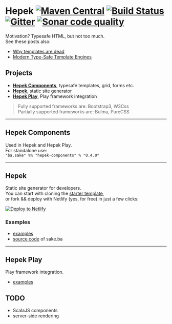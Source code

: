 # Hepek [![Maven Central](https://img.shields.io/maven-central/v/ba.sake/hepek_2.12.svg?style=flat-square&label=Scala+2.12)](https://mvnrepository.com/artifact/ba.sake/hepek) [![Build Status](	https://img.shields.io/travis/sake92/hepek/master.svg?logo=travis&style=flat-square)](https://travis-ci.org/sake92/hepek) [![Gitter](https://img.shields.io/gitter/room/sake92/hepek.svg?style=flat-square)](https://gitter.im/sake92/hepek?utm_source=badge&utm_medium=badge&utm_campaign=pr-badge&utm_content=badge) [![Sonar code quality](https://img.shields.io/sonar/https/sonarcloud.io/sake92_hepek/quality_gate.svg?style=flat-square)](https://sonarcloud.io/dashboard/index/sake92_hepek)

Motivation? Typesafe HTML, but not too much.  
See these posts also: 
- [Why templates are dead](https://codeburst.io/80-of-my-coding-is-doing-this-or-why-templates-are-dead-b640fc149e22)
- [Modern Type-Safe Template Engines](https://dzone.com/articles/modern-type-safe-template-engines)

## Projects
- [**Hepek Components**](https://sake92.github.io/hepek/hepek/components/index.html), typesafe templates, grid, forms etc.
- [**Hepek**](https://sake92.github.io/hepek/hepek/index.html), static site generator
- [**Hepek Play**](https://sake92.github.io/hepek/hepek/play/index.html), Play framework integration

> Fully supported frameworks are: Bootstrap3, W3Css  
> Partially supported frameworks are: Bulma, PureCSS

---
## Hepek Components
Used in Hepek and Hepek Play.  
For standalone use:  
`"ba.sake" %% "hepek-components" % "0.4.0"`


---
## Hepek
Static site generator for developers.  
You can start with cloning the [starter template](https://github.com/sake92/hepek-starter),  
or fork && deploy with Netlify (yes, for free) in just a few clicks:  

[![Deploy to Netlify](https://www.netlify.com/img/deploy/button.svg)](https://app.netlify.com/start/deploy?repository=https://github.com/sake92/hepek-starter)

### Examples
- [examples](https://github.com/sake92/hepek-examples)
- [source code](https://github.com/sake92/sake-ba-source) of sake.ba


---
## Hepek Play
Play framework integration.
- [examples](https://github.com/sake92/play-hepek-example)

## TODO
- ScalaJS components
- server-side rendering



